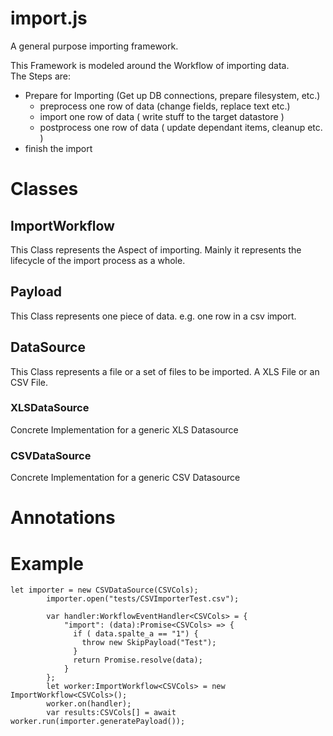 # import.js

A general purpose importing framework. 

This Framework is modeled around the Workflow of importing data.  
The Steps are:
* Prepare for Importing (Get up DB connections, prepare filesystem, etc.)
  * preprocess one row of data (change fields, replace text etc.)
  * import one row of data ( write stuff to the target datastore )
  * postprocess one row of data ( update dependant items, cleanup etc. )
* finish the import 

# Classes

## ImportWorkflow
This Class represents the Aspect of importing. 
Mainly it represents the lifecycle of the import process as a whole. 


## Payload
This Class represents one piece of data. e.g. one row in a csv import.

## DataSource
This Class represents a file or a set of files to be imported. A XLS File or an CSV File.

### XLSDataSource
Concrete Implementation for a generic XLS Datasource

### CSVDataSource
Concrete Implementation for a generic CSV Datasource

# Annotations


# Example
```
let importer = new CSVDataSource(CSVCols);
        importer.open("tests/CSVImporterTest.csv");

        var handler:WorkflowEventHandler<CSVCols> = {
            "import": (data):Promise<CSVCols> => {
              if ( data.spalte_a == "1") {
                throw new SkipPayload("Test");
              }
              return Promise.resolve(data);
            }
        };
        let worker:ImportWorkflow<CSVCols> = new ImportWorkflow<CSVCols>();
        worker.on(handler);
        var results:CSVCols[] = await worker.run(importer.generatePayload());


```
